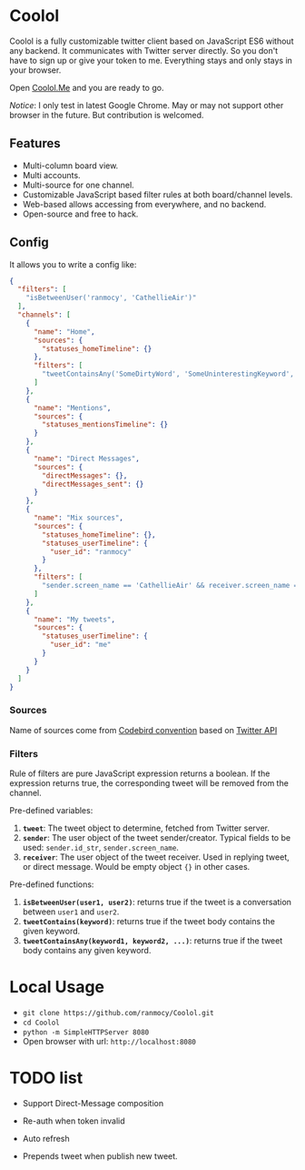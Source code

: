 # Coolol

Coolol is a fully customizable twitter client based on JavaScript ES6 without any backend. It communicates with Twitter server directly. So you don't have to sign up or give your token to me. Everything stays and only stays in your browser.

Open [Coolol.Me](http://coolol.me) and you are ready to go.

*Notice*: I only test in latest Google Chrome. May or may not support other browser in the future. But contribution is welcomed.


## Features

* Multi-column board view.
* Multi accounts.
* Multi-source for one channel.
* Customizable JavaScript based filter rules at both board/channel levels.
* Web-based allows accessing from everywhere, and no backend.
* Open-source and free to hack.

## Config

It allows you to write a config like:

```json
{
  "filters": [
    "isBetweenUser('ranmocy', 'CathellieAir')"
  ],
  "channels": [
    {
      "name": "Home",
      "sources": {
        "statuses_homeTimeline": {}
      },
      "filters": [
        "tweetContainsAny('SomeDirtyWord', 'SomeUninterestingKeyword', 'OrSomeBoringEventName')"
      ]
    },
    {
      "name": "Mentions",
      "sources": {
        "statuses_mentionsTimeline": {}
      }
    },
    {
      "name": "Direct Messages",
      "sources": {
        "directMessages": {},
        "directMessages_sent": {}
      }
    },
    {
      "name": "Mix sources",
      "sources": {
        "statuses_homeTimeline": {},
        "statuses_userTimeline": {
          "user_id": "ranmocy"
        }
      },
      "filters": [
        "sender.screen_name == 'CathellieAir' && receiver.screen_name == 'ranmocy'"
      ]
    },
    {
      "name": "My tweets",
      "sources": {
        "statuses_userTimeline": {
          "user_id": "me"
        }
      }
    }
  ]
}
```

### Sources

Name of sources come from [Codebird convention][codebirdMapping] based on [Twitter API][twitterApi]

### Filters

Rule of filters are pure JavaScript expression returns a boolean.
If the expression returns true, the corresponding tweet will be removed from the channel.

Pre-defined variables:

1. **`tweet`**: The tweet object to determine, fetched from Twitter server.
2. **`sender`**: The user object of the tweet sender/creator. Typical fields to be used: `sender.id_str`, `sender.screen_name`.
3. **`receiver`**: The user object of the tweet receiver. Used in replying tweet, or direct message. Would be empty object `{}` in other cases.

Pre-defined functions:

1. **`isBetweenUser(user1, user2)`**: returns true if the tweet is a conversation between `user1` and `user2`.
2. **`tweetContains(keyword)`**: returns true if the tweet body contains the given keyword.
3. **`tweetContainsAny(keyword1, keyword2, ...)`**: returns true if the tweet body contains any given keyword.


# Local Usage

* `git clone https://github.com/ranmocy/Coolol.git`
* `cd Coolol`
* `python -m SimpleHTTPServer 8080`
* Open browser with url: `http://localhost:8080`


# TODO list

* Support Direct-Message composition
* Re-auth when token invalid
* Auto refresh
* Prepends tweet when publish new tweet.

   [codebirdMapping]: https://github.com/jublonet/codebird-js#mapping-api-methods-to-codebird-function-calls (Codebird API Mapping)
   [twitterApi]: https://dev.twitter.com/rest/public (Twitter REST API)
